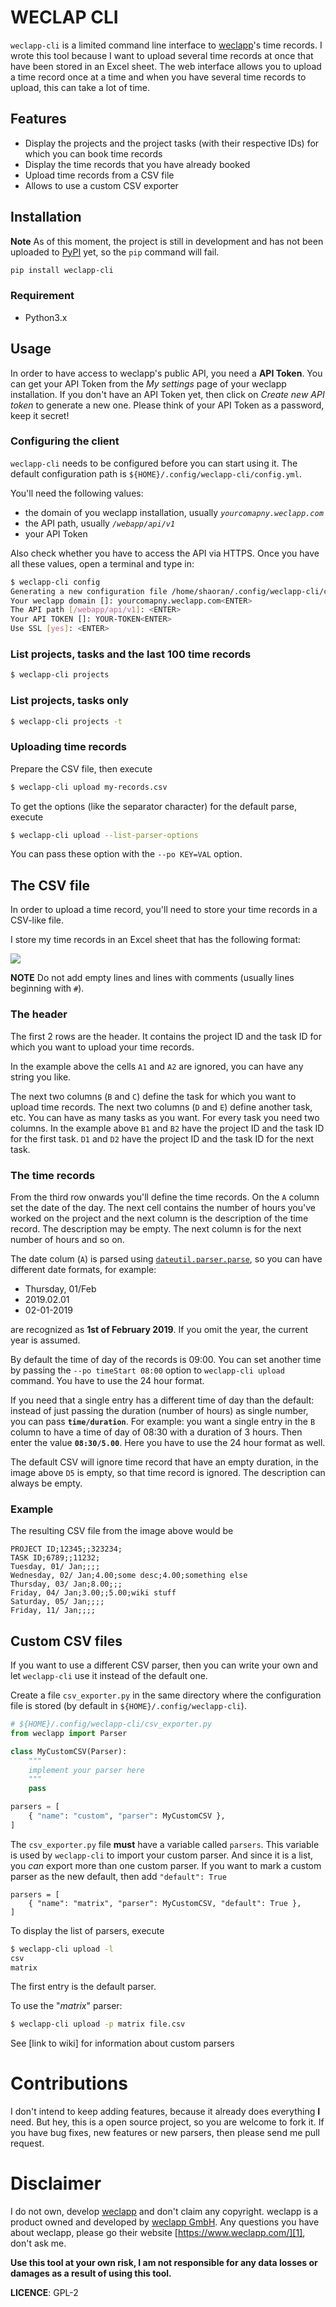 # WECLAP CLI

`weclapp-cli` is a limited command line interface to [weclapp][1]'s time records. I wrote this
tool because I want to upload several time records at once that have been stored in an Excel
sheet. The web interface allows you to upload a time record once at a time and when you have
several time records to upload, this can take a lot of time.

## Features

- Display the projects and the project tasks (with their respective IDs) for which you can
book time records
- Display the time records that you have already booked
- Upload time records from a CSV file
- Allows to use a custom CSV exporter

## Installation

**Note** As of this moment, the project is still in development and has not been uploaded to
[PyPI][2] yet, so the `pip` command will fail.

```bash
pip install weclapp-cli
```

### Requirement

- Python3.x

## Usage

In order to have access to weclapp's public API, you need a **API Token**. You can get your
API Token from the *My settings* page of your weclapp installation. If you don't have an API
Token yet, then click on *Create new API token* to generate a new one. Please think of your
API Token as a password, keep it secret!

### Configuring the client

`weclapp-cli` needs to be configured before you can start using it.
The default configuration path is `${HOME}/.config/weclapp-cli/config.yml`.

You'll need the following values:

- the domain of you weclapp installation, usually *`yourcomapny.weclapp.com`*
- the API path, usually *`/webapp/api/v1`*
- your API Token

Also check whether you have to access the API via HTTPS. Once you have all these values,
open a terminal and type in:

```bash
$ weclapp-cli config
Generating a new configuration file /home/shaoran/.config/weclapp-cli/config.yml
Your weclapp domain []: yourcomapny.weclapp.com<ENTER>
The API path [/webapp/api/v1]: <ENTER>
Your API TOKEN []: YOUR-TOKEN<ENTER>
Use SSL [yes]: <ENTER>
```

### List projects, tasks and the last 100 time records

```bash
$ weclapp-cli projects
```

### List projects, tasks only

```bash
$ weclapp-cli projects -t
```

### Uploading time records

Prepare the CSV file, then execute

```bash
$ weclapp-cli upload my-records.csv
```

To get the options (like the separator character) for the default parse, execute

```bash
$ weclapp-cli upload --list-parser-options
```

You can pass these option with the `--po KEY=VAL` option.


## The CSV file

In order to upload a time record, you'll need to store your time records in a CSV-like file.

I store my time records in an Excel sheet that has the following format:

![][time-sheet]

**NOTE** Do not add empty lines and lines with comments (usually lines beginning with `#`).

### The header

The first 2 rows are the header. It contains the project ID and the task ID for which you want
to upload your time records.

In the example above the cells  `A1` and `A2` are ignored, you can have any string you like.

The next two columns (`B` and `C`) define the task for which you want to upload time records. The next
two columns (`D` and `E`) define another task, etc. You can have as many tasks as you want. For every
task you need two columns. In the example above `B1` and `B2` have the project ID and the task ID for the
first task. `D1` and `D2` have the project ID and the task ID for the next task.

### The time records

From the third row onwards you'll define the time records. On the `A` column set the date of the day. The next
cell contains the number of hours you've worked on the project and the next column is the description of
the time record. The description may be empty. The next column is for the next number of hours and so on.

The date colum (`A`) is parsed using [`dateutil.parser.parse`][3], so you can have different date formats,
for example:

- Thursday, 01/Feb
- 2019.02.01
- 02-01-2019

are recognized as **1st of February 2019**. If you omit the year, the current year is assumed.

By default the time of day of the records is 09:00. You can set another time by passing the
`--po timeStart 08:00` option to `weclapp-cli upload` command. You have to use the 24 hour format.

If you need that a single entry has a different time of day than the default: instead of just passing
the duration (number of hours) as single number, you can pass **`time/duration`**. For example: you want
a single entry in the `B` column to have a time of day of 08:30 with a duration of 3 hours. Then enter the
value **`08:30/5.00`**. Here you have to use the 24 hour format as well.

The default CSV will ignore time record that have an empty duration, in the image above `D5` is empty, so
that time record is ignored. The description can always be empty.

### Example

The resulting CSV file from the image above would be

    PROJECT ID;12345;;323234;
    TASK ID;6789;;11232;
    Tuesday, 01/ Jan;;;;
    Wednesday, 02/ Jan;4.00;some desc;4.00;something else
    Thursday, 03/ Jan;8.00;;;
    Friday, 04/ Jan;3.00;;5.00;wiki stuff
    Saturday, 05/ Jan;;;;
    Friday, 11/ Jan;;;;


## Custom CSV files

If you want to use a different CSV parser, then you can write your own and let `weclapp-cli` use it
instead of the default one.

Create a file `csv_exporter.py` in the same directory where the configuration file is stored
(by default in `${HOME}/.config/weclapp-cli`).


```python
# ${HOME}/.config/weclapp-cli/csv_exporter.py
from weclapp import Parser

class MyCustomCSV(Parser):
    """
    implement your parser here
    """
    pass

parsers = [
    { "name": "custom", "parser": MyCustomCSV },
]
```

The `csv_exporter.py` file **must** have a variable called `parsers`. This variable is used by
`weclapp-cli` to import your custom parser. And since it is a list, you *can* export more than
one custom parser. If you want to mark a custom parser as the new default, then add
`"default": True`

```
parsers = [
    { "name": "matrix", "parser": MyCustomCSV, "default": True },
]
```

To display the list of parsers, execute

```bash
$ weclapp-cli upload -l
csv
matrix
```

The first entry is the default parser.

To use the "*matrix*" parser:

```bash
$ weclapp-cli upload -p matrix file.csv
```

See [link to wiki] for information about custom parsers

# Contributions

I don't intend to keep adding features, because it already does everything **I** need. But hey,
this is a open source project, so you are welcome to fork it. If you have bug fixes, new features
or new parsers, then please send me pull request.

# Disclaimer

I do not own, develop [weclapp][1] and don't claim any copyright. weclapp is a product owned and
developed by [weclapp GmbH][4]. Any questions you have about weclapp, please go their website
[https://www.weclapp.com/][1], don't ask me.

**Use this tool at your own risk, I am not responsible for any data losses or damages
as a result of using this tool.**


**LICENCE**: GPL-2

[1]: https://www.weclapp.com/
[2]: https://pypi.org/
[3]: https://dateutil.readthedocs.io/en/stable/parser.html#dateutil.parser.parse
[time-sheet]: wiki/images/time-sheet.png
[4]: https://www.weclapp.com/de/impressum/
